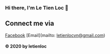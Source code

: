 ### Hi there, I'm Le Tien Loc 👋

<!--
**letienlocvn/letienlocvn** is a ✨ _special_ ✨ repository because its `README.md` (this file) appears on your GitHub profile.

Here are somethings about me:

- 🧑‍💻 I’m a student FPT University 
- 🌱 I’m currently learning software engineer. 
- ⚡ Fun fact: ... The world is one word !
-->

## Connect me via 
[Facebook](https://facebook.com/letienlocvn)
[Email](mailto: letienlocvn@gmail.com)

#### © 2020 by letienloc
